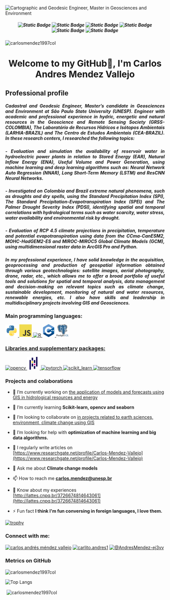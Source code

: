 
![Cartographic and Geodesic Engineer, Master in Geosciences and Environment](https://github.com/user-attachments/assets/a2d76b38-7ca9-477d-be08-442db762ee96)

<h5 align="center">

![Static Badge](https://img.shields.io/badge/GIS_software-ArcGIS_Pro-darkblue) ![Static Badge](https://img.shields.io/badge/GIS_software-QGIS-darkgreen) 
![Static Badge](https://img.shields.io/badge/3D_Spatial_Data-Agisoft_Metashape-purple) ![Static Badge](https://img.shields.io/badge/Digital_Image_Processing-ERDAS_IMAGINE-brown) ![Static Badge](https://img.shields.io/badge/3D_Desing-Autocad-darkred) ![Static Badge](https://img.shields.io/badge/Geospatial_Software-Google_Earth_Engine-darkblue) 
 </h5>
 
<p align="left"> <img src="https://komarev.com/ghpvc/?username=carlosmendez1997col&label=Profile%20views&color=100eb4&style=flat" alt="carlosmendez1997col" /> </p>


<h1 align="center">Welcome to my GitHub👋, I'm Carlos Andres Mendez Vallejo</h1>
<h2 align="left">Professional profile</h2>

<h5 align="justify"> Cadastral and Geodesic Engineer, Master’s candidate in Geosciences and Environment at São Paulo State University (UNESP). Engineer with academic and professional experience in hydric, energetic and natural resources in the Geoscience and Remote Sensing Society (GRSS-COLOMBIA), The Laboratório de Recursos Hídricos e Isótopos Ambientais (LARHIA-BRAZIL) and The Centro de Estudos Ambientais (CEA-BRAZIL). In these research centers, I researched the following topics:</h5>

<h5 align="justify">
- Evaluation and simulation the availability of reservoir water in hydroelectric power plants in relation to Stored Energy (EAR), Natural Inflow Energy (ENA), Useful Volume and Power Generation, using machine learning and deep learning algorithms such as: Neural Network Auto Regression (NNAR), Long Short-Term Memory (LSTM) and ResCNN Neural Networks.
<h5 align="justify">
- Investigated on Colombia and Brazil extreme natural phenomena, such as droughts and dry spells, using the Standard Precipitation Index (SPI), The Standard Precipitation-Evapotranspiration Index (SPEI) and The Palmer Drought Severity Index (PDSI), identifying spatial and temporal correlations  with hydrological terms such as water scarcity, water stress, water availability and environmental risk by drought.</h5>

<h5 align="justify">
- Evaluation of RCP 4.5 climate projections in precipitation, temperature and potential evapotranspiration using data from the CCma-CanESM2, MOHC-HadGEM2-ES and MIROC-MIROC5 Global Climate Models (GCM), using multidimensional raster data in ArcGIS Pro and Python.

<h5 align="justify"> In my professional experience, I have solid knowledge in the acquisition, geoprocessing and production of geospatial information obtained through various geotechnologies: satellite images, aerial photography, drone, radar, etc., which allows me to offer a broad portfolio of useful tools and solutions for spatial and temporal analysis, data management and decision-making on relevant topics such as climate change, sustainable development, monitoring of natural and water resources, renewable energies, etc. I also have skills and leadership in multidisciplinary projects involving GIS and Geosciences. </h5>

<h3 align="left">Main programming languages:</h3>
<p align="left">
</a> <a href="https://www.python.org" target="_blank" rel="noreferrer"> 
<img src="https://raw.githubusercontent.com/devicons/devicon/master/icons/python/python-original.svg" alt="python" width="40" height="40"/> 
</a> <a href="https://developer.mozilla.org/en-US/docs/Web/JavaScript" target="_blank" rel="noreferrer"> 
<img src="https://raw.githubusercontent.com/devicons/devicon/master/icons/javascript/javascript-original.svg" alt="javascript" width="40" height="40"/> 
</a> <a href="https://www.r-project.org/" target="_blank" rel="noreferrer"> 
<img src="https://upload.wikimedia.org/wikipedia/commons/1/1b/R_logo.svg" alt="R" width="40" height="40"/> 
</a> <a href="https://www.w3schools.com/cpp/" target="_blank" rel="noreferrer"> 
<img src="https://raw.githubusercontent.com/devicons/devicon/master/icons/cplusplus/cplusplus-original.svg" alt="cplusplus" width="40" height="40"/> 
</a> <a href="https://www.postgresql.org" target="_blank" rel="noreferrer"> 
<img src="https://raw.githubusercontent.com/devicons/devicon/master/icons/postgresql/postgresql-original-wordmark.svg" alt="postgresql" width="40" height="40"/> 

<h3 align="left">Libraries and supplementary packages:</h3>

</a> <a href="https://opencv.org/" target="_blank" rel="noreferrer"> 
<img src="https://www.vectorlogo.zone/logos/opencv/opencv-icon.svg" alt="opencv" width="40" height="40"/> 
</a> <a href="https://pandas.pydata.org/" target="_blank" rel="noreferrer"> 
<img src="https://raw.githubusercontent.com/devicons/devicon/2ae2a900d2f041da66e950e4d48052658d850630/icons/pandas/pandas-original.svg" alt="pandas" width="40" height="40"/> </a> <a href="https://pytorch.org/" target="_blank" rel="noreferrer"> 
<img src="https://www.vectorlogo.zone/logos/pytorch/pytorch-icon.svg" alt="pytorch" width="40" height="40"/> 
</a> <a href="https://scikit-learn.org/" target="_blank" rel="noreferrer"> 
<img src="https://upload.wikimedia.org/wikipedia/commons/0/05/Scikit_learn_logo_small.svg" alt="scikit_learn" width="40" height="40"/> 
</a> <a href="https://www.tensorflow.org" target="_blank" rel="noreferrer"> 
<img src="https://www.vectorlogo.zone/logos/tensorflow/tensorflow-icon.svg" alt="tensorflow" width="40" height="40"/> </a> </p>

<h3 align="left">Projects and colaborations</h3>

- 🔭 I’m currently working on [the application of models and forecasts using GIS in hidrological resources and energy](https://github.com/CarlosMendez1997Col/models-and-forecasts-in-hidrological-resources-and-energy)

- 🌱 I’m currently learning **Scikit-learn, opencv and seaborn**

- 👯 I’m looking to collaborate on [in projects related to earth sciences, environment, climate change using GIS](https://github.com/CarlosMendez1997Col/Climate-change-using-GIS)

- 🤝 I’m looking for help with **optimization of machine learning and big data algorithms.**

- 📝 I regularly write articles on [https://www.researchgate.net/profile/Carlos-Mendez-Vallejo](https://www.researchgate.net/profile/Carlos-Mendez-Vallejo)

- 💬 Ask me about **Climate change models**

- 📫 How to reach me **carlos.mendez@unesp.br**

- 📄 Know about my experiences [http://lattes.cnpq.br/3726674814643061](http://lattes.cnpq.br/3726674814643061)

- ⚡ Fun fact **I think I'm fun conversing in foreign languages, I love them.**

[![trophy](https://github-profile-trophy.vercel.app/?username=carlosmendez1997col&title=Commits,Repositories,Stars,Experience&theme=darkhub)](https://github.com/ryo-ma/github-profile-trophy)

<h3 align="left">Connect with me:</h3>
<p align="left">
<a href="https://linkedin.com/in/carlos andrés méndez vallejo" target="blank"><img align="center" src="https://raw.githubusercontent.com/rahuldkjain/github-profile-readme-generator/master/src/images/icons/Social/linked-in-alt.svg" alt="carlos andrés méndez vallejo" height="30" width="40" /></a>
<a href="https://instagram.com/carlito.andres1" target="blank"><img align="center" src="https://raw.githubusercontent.com/rahuldkjain/github-profile-readme-generator/master/src/images/icons/Social/instagram.svg" alt="carlito.andres1" height="30" width="40" /></a>
<a href="https://www.youtube.com/@andresmendez-ej3vv" target="blank"><img align="center" src="https://raw.githubusercontent.com/rahuldkjain/github-profile-readme-generator/master/src/images/icons/Social/youtube.svg" alt="@AndresMendez-ej3vv" height="30" width="40" /></a>
</p>

<h3 align="left">Metrics on GitHub</h3>
<p><img align="center" src="https://github-readme-streak-stats.herokuapp.com/?user=carlosmendez1997col&theme=highcontrast" alt="carlosmendez1997col" /></p>

![Top Langs](https://github-readme-stats.vercel.app/api/top-langs/?username=carlosmendez1997col&theme=highcontrast)

<p>&nbsp;<img align="center" src="https://github-readme-stats.vercel.app/api?username=carlosmendez1997col&show_icons=true&theme=highcontrast&locale=en" alt="carlosmendez1997col" /></p> 




